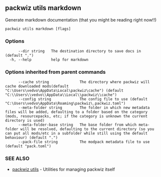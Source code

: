 ## packwiz utils markdown

Generate markdown documentation (that you might be reading right now!!)

```
packwiz utils markdown [flags]
```

### Options

```
      --dir string   The destination directory to save docs in (default ".")
  -h, --help         help for markdown
```

### Options inherited from parent commands

```
      --cache string              The directory where packwiz will cache downloaded mods(default "C:\Users\vedvo\AppData\Local\packwiz\cache") (default "C:\\Users\\vedvo\\AppData\\Local\\packwiz\\cache")
      --config string             The config file to use (default "C:\Users\vedvo\AppData\Roaming\packwiz\.packwiz.toml")
      --meta-folder string        The folder in which new metadata files will be added, defaulting to a folder based on the category (mods, resourcepacks, etc; if the category is unknown the current directory is used)
      --meta-folder-base string   The base folder from which meta-folder will be resolved, defaulting to the current directory (so you can put all mods/etc in a subfolder while still using the default behaviour) (default ".")
      --pack-file string          The modpack metadata file to use (default "pack.toml")
```

### SEE ALSO

* [packwiz utils](packwiz_utils.md)	 - Utilities for managing packwiz itself

